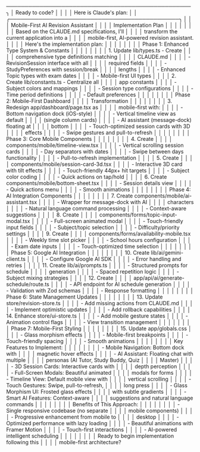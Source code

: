 ──────────────────────────────────────────────────╮
│ Ready to code? │
│ │
│ Here is Claude's plan: │
│ ╭──────────────────────────────────────────────╮ │
│ │ Mobile-First AI Revision Assistant │ │
│ │ Implementation Plan │ │
│ │ │ │
│ │ Based on the CLAUDE.md specifications, I'll │ │
│ │ transform the current application into a │ │
│ │ mobile-first, AI-powered revision assistant. │ │
│ │ Here's the implementation plan: │ │
│ │ │ │
│ │ Phase 1: Enhanced Type System & Constants │ │
│ │ │ │
│ │ 1. Update lib/types.ts - Create │ │
│ │ comprehensive type definitions matching │ │
│ │ CLAUDE.md │ │
│ │ - RevisionSession interface with all │ │
│ │ required fields │ │
│ │ - StudyPreferences with session/break │ │
│ │ lengths │ │
│ │ - Enhanced Topic types with exam dates │ │
│ │ - Mobile-first UI types │ │
│ │ 2. Create lib/constants.ts - Centralize all │ │
│ │ app constants │ │
│ │ - Subject colors and mappings │ │
│ │ - Session type configurations │ │
│ │ - Time period definitions │ │
│ │ - Default preferences │ │
│ │ │ │
│ │ Phase 2: Mobile-First Dashboard │ │
│ │ Transformation │ │
│ │ │ │
│ │ 3. Redesign app/dashboard/page.tsx as │ │
│ │ mobile-first with: │ │
│ │ - Bottom navigation dock (iOS-style) │ │
│ │ - Vertical timeline view as default │ │
│ │ (single column cards) │ │
│ │ - AI assistant (message-dock) floating at │ │
│ │ bottom │ │
│ │ - Touch-optimized session cards with 3D │ │
│ │ effects │ │
│ │ - Swipe gestures and pull-to-refresh │ │
│ │ │ │
│ │ Phase 3: Core Mobile Components │ │
│ │ │ │
│ │ 4. Create │ │
│ │ components/mobile/timeline-view.tsx │ │
│ │ - Vertical scrolling session cards │ │
│ │ - Day separators with dates │ │
│ │ - Swipe between days functionality │ │
│ │ - Pull-to-refresh implementation │ │
│ │ 5. Create │ │
│ │ components/mobile/session-card-3d.tsx │ │
│ │ - Interactive 3D card with tilt effects │ │
│ │ - Touch-friendly 44px+ hit targets │ │
│ │ - Subject color coding │ │
│ │ - Quick actions on tap/hold │ │
│ │ 6. Create components/mobile/bottom-sheet.tsx │ │
│ │ - Session details view │ │
│ │ - Quick actions menu │ │
│ │ - Smooth animations │ │
│ │ │ │
│ │ Phase 4: AI Integration Components │ │
│ │ │ │
│ │ 7. Create components/mobile/ai-assistant.tsx │ │
│ │ - Wrapper for message-dock with AI │ │
│ │ characters │ │
│ │ - Natural language command processing │ │
│ │ - Context-aware suggestions │ │
│ │ 8. Create │ │
│ │ components/forms/topic-input-modal.tsx │ │
│ │ - Full-screen animated modal │ │
│ │ - Touch-friendly input fields │ │
│ │ - Subject/topic selection │ │
│ │ - Difficulty/priority settings │ │
│ │ 9. Create │ │
│ │ components/forms/availability-mobile.tsx │ │
│ │ - Weekly time slot picker │ │
│ │ - School hours configuration │ │
│ │ - Exam date inputs │ │
│ │ - Touch-optimized time selection │ │
│ │ │ │
│ │ Phase 5: Google AI Integration │ │
│ │ │ │
│ │ 10. Create lib/ai/gemini-client.ts │ │
│ │ - Configure Google AI SDK │ │
│ │ - Error handling and retries │ │
│ │ 11. Create lib/ai/prompts.ts │ │
│ │ - Structured prompts for schedule │ │
│ │ generation │ │
│ │ - Spaced repetition logic │ │
│ │ - Subject mixing strategies │ │
│ │ 12. Create │ │
│ │ app/api/ai/generate-schedule/route.ts │ │
│ │ - API endpoint for AI schedule generation │ │
│ │ - Validation with Zod schemas │ │
│ │ - Response formatting │ │
│ │ │ │
│ │ Phase 6: State Management Updates │ │
│ │ │ │
│ │ 13. Update store/revision-store.ts │ │
│ │ - Add missing actions from CLAUDE.md │ │
│ │ - Implement optimistic updates │ │
│ │ - Add rollback capabilities │ │
│ │ 14. Enhance store/ui-store.ts │ │
│ │ - Add mobile gesture states │ │
│ │ - Animation control flags │ │
│ │ - View transition management │ │
│ │ │ │
│ │ Phase 7: Mobile-First Styling │ │
│ │ │ │
│ │ 15. Update app/globals.css │ │
│ │ - Glass morphism effects │ │
│ │ - Mobile-first breakpoints │ │
│ │ - Touch-friendly spacing │ │
│ │ - Smooth animations │ │
│ │ │ │
│ │ Key Features to Implement: │ │
│ │ │ │
│ │ - Mobile Navigation: Bottom dock with │ │
│ │ magnetic hover effects │ │
│ │ - AI Assistant: Floating chat with multiple │ │
│ │ personas (AI Tutor, Study Buddy, Quiz │ │
│ │ Master) │ │
│ │ - 3D Session Cards: Interactive cards with │ │
│ │ depth perception │ │
│ │ - Full-Screen Modals: Beautiful animated │ │
│ │ modals for forms │ │
│ │ - Timeline View: Default mobile view with │ │
│ │ vertical scrolling │ │
│ │ - Touch Gestures: Swipe, pull-to-refresh, │ │
│ │ long press │ │
│ │ - Glass Morphism UI: Frosted glass effects │ │
│ │ with subtle gradients │ │
│ │ - Smart AI Features: Context-aware │ │
│ │ suggestions and natural language commands │ │
│ │ │ │
│ │ Benefits of This Approach: │ │
│ │ │ │
│ │ - Single responsive codebase (no separate │ │
│ │ mobile components) │ │
│ │ - Progressive enhancement from mobile to │ │
│ │ desktop │ │
│ │ - Optimized performance with lazy loading │ │
│ │ - Beautiful animations with Framer Motion │ │
│ │ - Touch-first interactions │ │
│ │ - AI-powered intelligent scheduling │ │
│ │ │ │
│ │ Ready to begin implementation following this │ │
│ │ mobile-first architecture?
